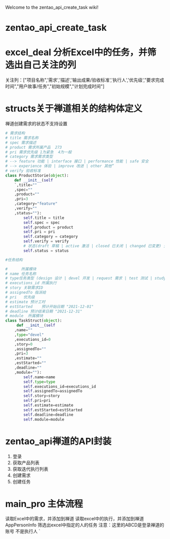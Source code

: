 Welcome to the zentao_api_create_task wiki!
# zentao_api_create_task
# excel_deal 分析Excel中的任务，并筛选出自己关注的列
 关注列：["项目名称",'需求','描述','输出成果/验收标准','执行人','优先级',"要求完成时间","用户故事/任务","初始规模","计划完成时间"]

# structs关于禅道相关的结构体定义
禅道创建需求的状态不支持设置
```python
# 需求结构
# title 需求名称 
# spec 需求描述
# product 需求所属产品  273
# pri 需求优先级 1为紧急  4为一般
# category 需求需求类型
# --> feature 功能 | interface 接口 | performance 性能 | safe 安全 
# --> experience 体验 | improve 改进 | other 其他”
# verify 验收标准
class ProductStorie(object):
    def __init__(self
    `,title=""
    ,spec=""
    ,product=""
    ,pri=3
    ,category="feature"
    ,verify=""
    ,status=""):
        self.title = title      
        self.spec = spec
        self.product = product
        self.pri = pri
        self.category = category       
        self.verify = verify        
        # 状态(draft 草稿 | active 激活 | closed 已关闭 | changed 已变更) 无效
        self.status = status

```
```python
#任务结构    

#      所属模块
# name 任务名称
# type任务类型 (design 设计 | devel 开发 | request 需求 | test 测试 | study 研究 | discuss 讨论 | ui 界面 | affair 事务 | misc 其他)
# executions_id 所属执行
# story 关联需求ID
# assignedTo 指派给
# pri 	优先级
# estimate 预计工时
# estStarted 	预计开始日期 "2021-12-01"
# deadline 预计结束日期 "2021-12-31"
# module  所属模块
class TaskStruct(object):
     def __init__(self
    ,name=""
    ,type="devel"
    ,executions_id=0
    ,story=0
    ,assignedTo=""
    ,pri=3
    ,estimate=""
    ,estStarted=""
    ,deadline=""
    ,module=""):
        self.name=name
        self.type=type
        self.executions_id=executions_id
        self.assignedTo=assignedTo
        self.story=story
        self.pri=pri
        self.estimate=estimate
        self.estStarted=estStarted
        self.deadline=deadline
        self.module=module    
```
# zentao_api禅道的API封装
1. 登录
2. 获取产品列表
3. 获取迭代执行列表
4. 创建需求
5. 创建任务
# main_pro 主体流程

读取Excel中的需求，并添加到禅道
读取excel中的执行，并添加到禅道
AppPersonInfo 筛选出excel中指定的人的任务   注意：这里的ABCD是登录禅道的账号  不是执行人
`
